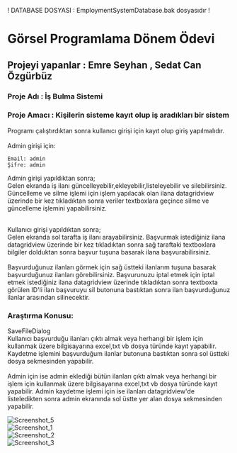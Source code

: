 ! DATABASE DOSYASI : EmploymentSystemDatabase.bak dosyasıdır ! <br>
# Görsel Programlama Dönem Ödevi
  <h2>  Projeyi yapanlar : Emre Seyhan , Sedat Can Özgürbüz </h2>
  <h3>  Proje Adı : İş Bulma Sistemi </h3>
	<h3>  Proje Amacı : Kişilerin sisteme kayıt olup iş aradıkları bir sistem </h3>

Programı çalıştırdıktan sonra kullanıcı girişi için kayıt olup giriş yapılmalıdır. <br>  <br>
Admin girişi için:  <br> 

```
Email: admin  
Şifre: admin 
```

Admin girişi yapıldıktan sonra;<br>
Gelen  ekranda iş ilanı güncelleyebilir,ekleyebilir,listeleyebilir ve silebilirsiniz.
Güncelleme ve silme işlemi için işlem yapılacak olan ilana datagridview üzerinde bir kez tıkladıktan sonra veriler textboxlara geçince silme ve güncelleme
işlemini yapabilirsiniz.<br><br>

Kullanıcı girişi yapıldıktan sonra;<br>
Gelen  ekranda sol tarafta iş ilanı arayabilirsiniz.
Başvurmak istediğiniz ilana datagridview üzerinde bir kez tıkladıktan sonra sağ taraftaki textboxlara bilgiler dolduktan sonra başvur tuşuna basarak
ilana başvurabilirsiniz.<br><br>
Başvurduğunuz ilanları görmek için sağ üstteki ilanlarım tuşuna basarak başvurduğunuz ilanları görebilirsiniz.
Başvurunuzu iptal etmek için iptal etmek istediğiniz ilana datagridview üzerinde tıkladıktan sonra textboxta görülen ID'li ilan başvuruyu sil
butonuna bastıktan sonra ilan başvurduğunuz ilanlar arasından silinecektir.


<h3>  Araştırma Konusu: </h3>
SaveFileDialog  <br>
Kullanıcı başvurduğu ilanları çıktı almak veya herhangi bir işlem için kullanmak üzere bilgisayarına excel,txt vb dosya türünde kayıt yapabilir.
Kaydetme işlemini başvurduğum ilanlar butonuna bastıktan sonra sol üstteki dosya sekmesinden yapabilir.
<br> <br>
Admin için ise admin eklediği bütün ilanları çıktı almak veya herhangi bir işlem için kullanmak üzere bilgisayarına excel,txt vb dosya türünde kayıt yapabilir.
Admin kaydetme işlemi için ise ilanları datagridview'de listeledikten sonra admin ekranında sol üstte yer alan dosya sekmesinden yapabilir.<br>



![Screenshot_5](https://user-images.githubusercontent.com/83351907/170529528-6ca95f9c-1a38-413a-91b0-0b9e185259cf.png) <br>
![Screenshot_1](https://user-images.githubusercontent.com/83351907/170528410-bb9c6085-74ad-4f0d-b945-8a879cdcd1a1.png) <br>
![Screenshot_2](https://user-images.githubusercontent.com/83351907/170528412-93effb6f-962f-47e3-bacd-5c136404b8e0.png) <br>
![Screenshot_3](https://user-images.githubusercontent.com/83351907/170528414-7b687375-6117-49a2-a109-5c7e8ca47717.png) <br>

